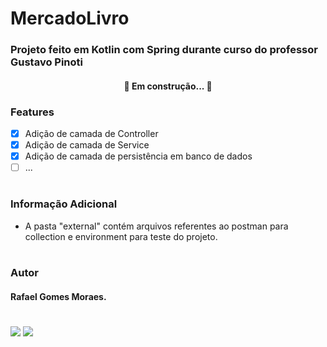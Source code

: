 # MercadoLivro
### Projeto feito em Kotlin com Spring durante curso do professor Gustavo Pinoti

<h4 align="center"> 🚧 Em construção... 🚧 </h4>

### Features

- [x] Adição de camada de Controller
- [x] Adição de camada de Service
- [x] Adição de camada de persistência em banco de dados
- [ ] ...
#
### Informação Adicional

- A pasta "external" contém arquivos referentes ao postman para collection e environment para teste do projeto. 
#

### Autor
#### Rafael Gomes Moraes.
#

<img src="https://img.shields.io/static/v1?label=API&message=Kotlin&color=7F52FF&style=for-the-badge&logo=Kotlin"/> <img src="https://img.shields.io/static/v1?label=API&message=Spring&color=6DB33F&style=for-the-badge&logo=Spring"/>
